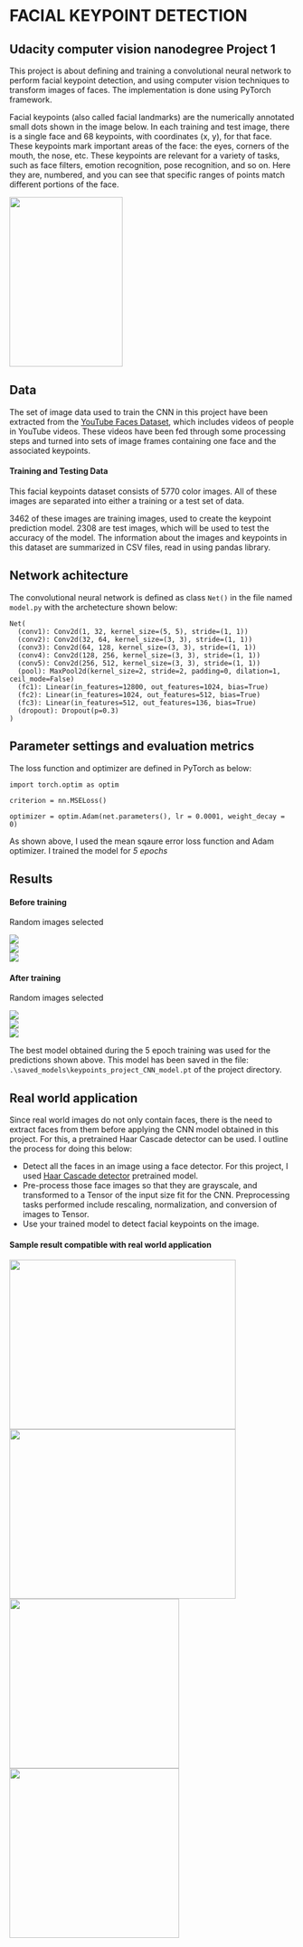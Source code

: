 # FACIAL KEYPOINT DETECTION 
## Udacity computer vision nanodegree Project 1

This project is about defining and training a convolutional neural network to perform facial keypoint detection, 
and using computer vision techniques to transform images of faces. The implementation is done using PyTorch framework.


Facial keypoints (also called facial landmarks) are the numerically annotated small dots shown in the image below. 
In each training and test image, there is a single face and 68 keypoints, with coordinates (x, y), for that face. 
These keypoints mark important areas of the face: the eyes, corners of the mouth, the nose, etc. 
These keypoints are relevant for a variety of tasks, such as face filters, emotion recognition, pose recognition, and so on. 
Here they are, numbered, and you can see that specific ranges of points match different portions of the face.



<div>
<img src="https://github.com/dimejimudele/Udacity_Facial_KeyPoints_Detection/blob/master/images/landmarks_numbered.jpg" width="200" height="300"/>
</div>

## Data
The set of image data used to train the CNN in this project have been extracted from the [YouTube Faces Dataset](https://www.cs.tau.ac.il/~wolf/ytfaces/), which includes videos of people in YouTube videos. 
These videos have been fed through some processing steps and turned into sets of image frames containing one face and the associated keypoints.

#### Training and Testing Data
This facial keypoints dataset consists of 5770 color images. 
All of these images are separated into either a training or a test set of data.

3462 of these images are training images, used to create the keypoint prediction model.
2308 are test images, which will be used to test the accuracy of the model.
The information about the images and keypoints in this dataset are summarized in CSV files, read in using pandas library. 


## Network achitecture

The convolutional neural network is defined as class `Net()` in the file named `model.py` with the archetecture shown below:
```
Net(
  (conv1): Conv2d(1, 32, kernel_size=(5, 5), stride=(1, 1))
  (conv2): Conv2d(32, 64, kernel_size=(3, 3), stride=(1, 1))
  (conv3): Conv2d(64, 128, kernel_size=(3, 3), stride=(1, 1))
  (conv4): Conv2d(128, 256, kernel_size=(3, 3), stride=(1, 1))
  (conv5): Conv2d(256, 512, kernel_size=(3, 3), stride=(1, 1))
  (pool): MaxPool2d(kernel_size=2, stride=2, padding=0, dilation=1, ceil_mode=False)
  (fc1): Linear(in_features=12800, out_features=1024, bias=True)
  (fc2): Linear(in_features=1024, out_features=512, bias=True)
  (fc3): Linear(in_features=512, out_features=136, bias=True)
  (dropout): Dropout(p=0.3)
)
```

## Parameter settings and evaluation metrics

The loss function and optimizer are defined in PyTorch as below:

```
import torch.optim as optim

criterion = nn.MSELoss()

optimizer = optim.Adam(net.parameters(), lr = 0.0001, weight_decay = 0)
```
As shown above, I used the mean sqaure error loss function and Adam optimizer. I trained the model for *5 epochs*

## Results
#### Before training
Random images selected
<div class="row">
  <div class="column">
    <img src="https://github.com/dimejimudele/Udacity_Facial_KeyPoints_Detection/blob/master/images/pretrain_1.png">
  </div>
  <div class="column">
    <img src="https://github.com/dimejimudele/Udacity_Facial_KeyPoints_Detection/blob/master/images/pretrain_2.png">
  </div>
  <div class="column">
    <img src="https://github.com/dimejimudele/Udacity_Facial_KeyPoints_Detection/blob/master/images/pretrain_3.png">
  </div>
</div>

#### After training
Random images selected
<div class="row">
  <div class="column">
    <img src="https://github.com/dimejimudele/Udacity_Facial_KeyPoints_Detection/blob/master/images/test_1.png">
  </div>
  <div class="column">
    <img src="https://github.com/dimejimudele/Udacity_Facial_KeyPoints_Detection/blob/master/images/test_2.png">
  </div>
  <div class="column">
    <img src="https://github.com/dimejimudele/Udacity_Facial_KeyPoints_Detection/blob/master/images/test_3.png">
  </div>
</div>

The best model obtained during the 5 epoch training was used for the predictions shown above. This model has been saved in the file: 
`.\saved_models\keypoints_project_CNN_model.pt` of the project directory.

## Real world application
Since real world images do not only contain faces, there is the need to extract faces from them before applying the CNN model obtained in this project.
For this, a pretrained Haar Cascade detector can be used. I outline the process for doing this below:

* Detect all the faces in an image using a face detector. For this project, I used 
[Haar Cascade detector](https://opencv-python-tutroals.readthedocs.io/en/latest/py_tutorials/py_objdetect/py_face_detection/py_face_detection.html) pretrained model.
* Pre-process those face images so that they are grayscale, and transformed to a Tensor of the input size fit for the CNN. 
Preprocessing tasks performed include rescaling, normalization, and conversion of images to Tensor.
* Use your trained model to detect facial keypoints on the image.

#### Sample result compatible with real world application

<div class="row">
  <div class="column">
    <img src="https://github.com/dimejimudele/Udacity_Facial_KeyPoints_Detection/blob/master/images/obamas.jpg" width="400" height="300"/>
  </div>

  <div class="column">
    <img src="https://github.com/dimejimudele/Udacity_Facial_KeyPoints_Detection/blob/master/images/obamas_detected.png" width="400" height="300"/>
  </div>

  <div class="column">
    <img src="https://github.com/dimejimudele/Udacity_Facial_KeyPoints_Detection/blob/master/images/michelle_detected.png" width="300" height="300"/>
  </div>
  <div class="column">
    <img src="https://github.com/dimejimudele/Udacity_Facial_KeyPoints_Detection/blob/master/images/barack_detected.png" width="300" height="300"/>
  </div>
</div>
